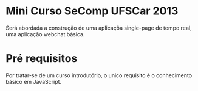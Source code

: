 Mini Curso SeComp UFSCar 2013
====================

Será abordada a construção de uma aplicaçõa single-page de tempo real, uma aplicação webchat básica.

Pré requisitos
====================
Por tratar-se de um curso introdutório, o unico requisito é o conhecimento básico em JavaScript.
